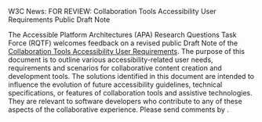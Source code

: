 W3C News:
FOR REVIEW: Collaboration Tools Accessibility User Requirements Public Draft Note

The Accessible Platform Architectures (APA) Research Questions Task Force (RQTF) welcomes feedback on a revised public Draft Note of the [Collaboration Tools Accessibility User Requirements](https://www.w3.org/TR/ctaur/). The purpose of this document is to outline various accessibility-related user needs, requirements and scenarios for collaborative content creation and development tools. The solutions identified in this document are intended to influence the evolution of future accessibility guidelines, technical specifications, or features of collaboration tools and assistive technologies. They are relevant to software developers who contribute to any of these aspects of the collaborative experience. Please send comments by <date>.

